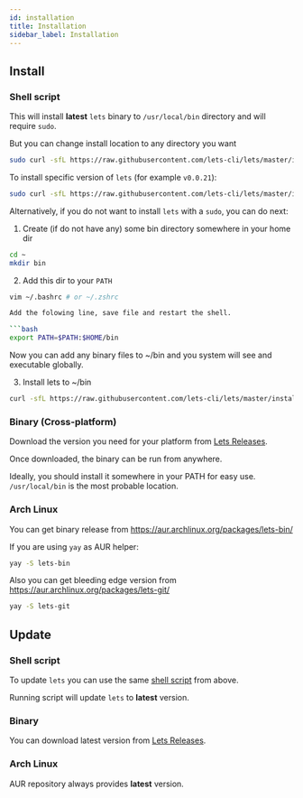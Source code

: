 ```yaml
---
id: installation
title: Installation
sidebar_label: Installation
---
```


## Install

### **Shell script**

This will install **latest** `lets` binary to `/usr/local/bin` directory and will require `sudo`. 

But you can change install location to any directory you want

```bash
sudo curl -sfL https://raw.githubusercontent.com/lets-cli/lets/master/install.sh | sudo sh -s -- -b /usr/local/bin
```

To install specific version of `lets` (for example `v0.0.21`):

```bash
sudo curl -sfL https://raw.githubusercontent.com/lets-cli/lets/master/install.sh | sudo sh -s -- -b /usr/local/bin v0.0.21
```

Alternatively, if you do not want to install `lets` with a `sudo`, you can do next:

1. Create (if do not have any) some bin directory somewhere in your home dir 

```bash
cd ~
mkdir bin
```

2. Add this dir to your `PATH`

```bash
vim ~/.bashrc # or ~/.zshrc

Add the folowing line, save file and restart the shell.

```bash
export PATH=$PATH:$HOME/bin
```

Now you can add any binary files to ~/bin and you system will see and executable globally.

3. Install lets to ~/bin

```bash
curl -sfL https://raw.githubusercontent.com/lets-cli/lets/master/install.sh | sh -s -- -b ~/bin
```

### **Binary (Cross-platform)**

Download the version you need for your platform from [Lets Releases](https://github.com/lets-cli/lets/releases). 

Once downloaded, the binary can be run from anywhere.

Ideally, you should install it somewhere in your PATH for easy use. `/usr/local/bin` is the most probable location.

### **Arch Linux**

You can get binary release from https://aur.archlinux.org/packages/lets-bin/

If you are using `yay` as AUR helper:

```bash
yay -S lets-bin
```

Also you can get bleeding edge version from https://aur.archlinux.org/packages/lets-git/

```bash
yay -S lets-git
```

## Update

### Shell script 

To update `lets` you can use the same [shell script](#shell-script) from above.

Running script will update `lets` to **latest** version.

### Binary 

You can download latest version from [Lets Releases](https://github.com/lets-cli/lets/releases). 

### Arch Linux

AUR repository always provides **latest** version.